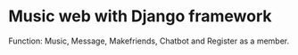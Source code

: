 # Music web with Django framework
Function: Music, Message, Makefriends, Chatbot and Register as a member.
